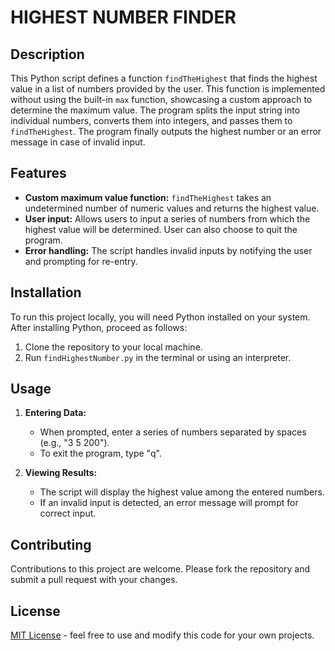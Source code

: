 # HIGHEST NUMBER FINDER
## Description
This Python script defines a function `findTheHighest` that finds the highest value in a list of numbers provided by the user. 
This function is implemented without using the built-in `max` function, showcasing a custom approach to determine the maximum value.
The program splits the input string into individual numbers, converts them into integers, and passes them to `findTheHighest`.
The program finally outputs the highest number or an error message in case of invalid input.

## Features
- **Custom maximum value function:** `findTheHighest` takes an undetermined number of numeric values and returns the highest value.
- **User input:** Allows users to input a series of numbers from which the highest value will be determined. User can also choose to quit the program.
- **Error handling:** The script handles invalid inputs by notifying the user and prompting for re-entry.

## Installation
To run this project locally, you will need Python installed on your system. After installing Python, proceed as follows:
1. Clone the repository to your local machine.
2. Run `findHighestNumber.py` in the terminal or using an interpreter.

## Usage
1. **Entering Data:**
   - When prompted, enter a series of numbers separated by spaces (e.g., "3 5 200").
   - To exit the program, type "q".

2. **Viewing Results:**
   - The script will display the highest value among the entered numbers.
   - If an invalid input is detected, an error message will prompt for correct input.

## Contributing
Contributions to this project are welcome. Please fork the repository and submit a pull request with your changes.

## License
[MIT License](LICENSE.md) - feel free to use and modify this code for your own projects.
